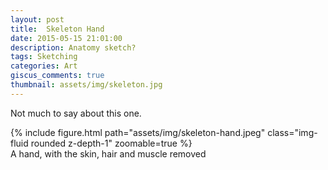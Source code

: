 ```yaml
---
layout: post
title:  Skeleton Hand
date: 2015-05-15 21:01:00
description: Anatomy sketch?
tags: Sketching
categories: Art
giscus_comments: true
thumbnail: assets/img/skeleton.jpg
---
```

Not much to say about this one. 

<div class="row mt-3">
    <div class="mx-auto d-block">
        {% include figure.html path="assets/img/skeleton-hand.jpeg" class="img-fluid rounded z-depth-1" zoomable=true %}
    </div>
</div>
<div class="caption">
    A hand, with the skin, hair and muscle removed
</div>
